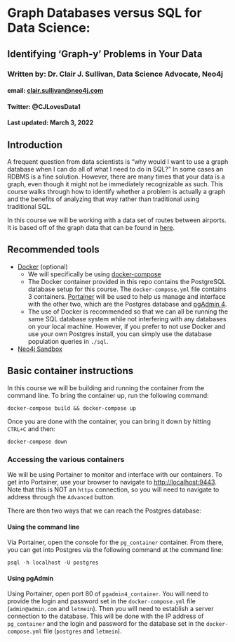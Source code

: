 # Graph Databases versus SQL for Data Science: 
## Identifying ‘Graph-y’ Problems in Your Data
### Written by: Dr. Clair J. Sullivan, Data Science Advocate, Neo4j
#### email: clair.sullivan@neo4j.com
#### Twitter: @CJLovesData1
#### Last updated: March 3, 2022

## Introduction

A frequent question from data scientists is “why would I want to use a graph database when I can do all of what I need to do in SQL?” In some cases an RDBMS is a fine solution. However, there are many times that your data is a graph, even though it might not be immediately recognizable as such. This course walks through how to identify whether a problem is actually a graph and the benefits of analyzing that way rather than traditional using traditional SQL.

In this course we will be working with a data set of routes between airports.  It is based off of the graph data that can be found in [here](https://github.com/krlawrence/graph). 

## Recommended tools

- [Docker](https://www.docker.com/) (optional)
  - We will specifically be using [docker-compose](https://docs.docker.com/compose/install/)
  - The Docker container provided in this repo contains the PostgreSQL database setup for this course.  The `docker-compose.yml` file contains 3 containers.  [Portainer](https://www.portainer.io/) will be used to help us manage and interface with the other two, which are the Postgres database and [pgAdmin 4](https://www.pgadmin.org).
  - The use of Docker is recommended so that we can all be running the same SQL database system while not interfering with any databases on your local machine.  However, if you prefer to not use Docker and use your own Postgres install, you can simply use the database population queries in `./sql`.
- [Neo4j Sandbox](https://sandbox.neo4j.com)

## Basic container instructions

In this course we will be building and running the container from the command line.  To bring the container up, run the following command:

```
docker-compose build && docker-compose up
```

Once you are done with the container, you can bring it down by hitting `CTRL+C` and then:

```
docker-compose down
```

### Accessing the various containers

We will be using Portainer to monitor and interface with our containers.  To get into Portainer, use your browser to navigate to [http://localhost:9443](http://localhost:9443).  Note that this is NOT an `https` connection, so you will need to navigate to address through the `Advanced` button.

There are then two ways that we can reach the Postgres database:

#### Using the command line

Via Portainer, open the console for the `pg_container` container.  From there, you can get into Postgres via the following command at the command line:

```
psql -h localhost -U postgres
```

#### Using pgAdmin

Using Portainer, open port 80 of `pgadmin4_container`.  You will need to provide the login and password set in the `docker-compose.yml` file (`admin@admin.com` and `letmein`).  Then you will need to establish a server connection to the database.  This will be done with the IP address of `pg_container` and the login and password for the database set in the `docker-compose.yml` file (`postgres` and `letmein`).  